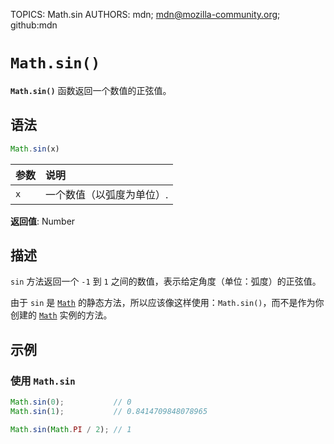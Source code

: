 TOPICS: Math.sin
AUTHORS: mdn; mdn@mozilla-community.org; github:mdn

# `Math.sin()`

**`Math.sin()`** 函数返回一个数值的正弦值。

## 语法

```javascript
Math.sin(x)
```

| 参数 | 说明 |
| :-- | :-- |
| `x` | 一个数值（以弧度为单位）. |

**返回值**: Number

## 描述

`sin` 方法返回一个 `-1` 到 `1` 之间的数值，表示给定角度（单位：弧度）的正弦值。

由于 `sin` 是 [`Math`](/zh-hans/webfrontend/Math) 的静态方法，所以应该像这样使用：`Math.sin()`，而不是作为你创建的
[`Math`](/zh-hans/webfrontend/Math) 实例的方法。

## 示例

### 使用 `Math.sin`

```javascript
Math.sin(0);           // 0
Math.sin(1);           // 0.8414709848078965

Math.sin(Math.PI / 2); // 1
```
